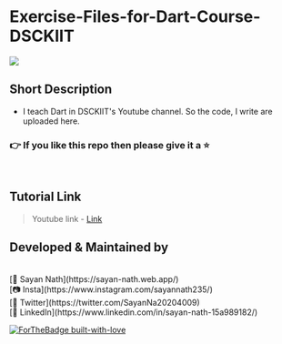 # Exercise-Files-for-Dart-Course-DSCKIIT

![](https://dsckiit.tech/assets/img/events/Flutter%20&%20Dart.jpeg)

## Short Description
* I teach Dart in DSCKIIT's Youtube channel. So the code, I write are uploaded here.

### 👉 If you like this repo then please give it a ⭐️
<br>

## Tutorial Link
> Youtube link - [Link](https://www.youtube.com/playlist?list=PLT-AS3Wcy-plOzvgU8R3Jo8LzH1tiiZmE)


## Developed & Maintained by
<br>
[👨 Sayan Nath](https://sayan-nath.web.app/)<br>
[📷 Insta](https://www.instagram.com/sayannath235/)<br>
[🐤 Twitter](https://twitter.com/SayanNa20204009)<br>
[🧳 LinkedIn](https://www.linkedin.com/in/sayan-nath-15a989182/)<br>


[![ForTheBadge built-with-love](http://ForTheBadge.com/images/badges/built-with-love.svg)](https://github.com/sayannath)

